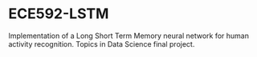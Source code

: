 # ECE592-LSTM
Implementation of a Long Short Term Memory neural network for human activity recognition. Topics in Data Science final project.
